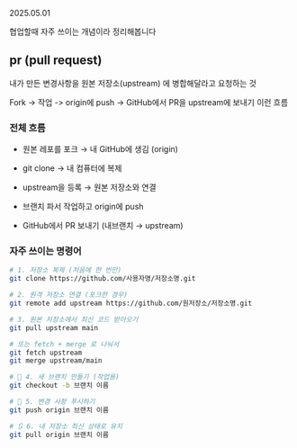2025.05.01

협업할때 자주 쓰이는 개념이라 정리해봅니다

## pr (pull request)

내가 만든 변경사항을 원본 저장소(upstream) 에 병합해달라고 요청하는 것

Fork -> 작업 -> origin에 push -> GitHub에서 PR을 upstream에 보내기 이런 흐름

### 전체 흐름
- 원본 레포를 포크 → 내 GitHub에 생김 (origin)

- git clone → 내 컴퓨터에 복제

- upstream을 등록 → 원본 저장소와 연결

- 브랜치 파서 작업하고 origin에 push

- GitHub에서 PR 보내기 (내브랜치 → upstream)

### 자주 쓰이는 명령어
```bash
# 1. 저장소 복제 (처음에 한 번만)
git clone https://github.com/사용자명/저장소명.git

# 2. 원격 저장소 연결 (포크한 경우)
git remote add upstream https://github.com/원저장소/저장소명.git

# 3. 원본 저장소에서 최신 코드 받아오기
git pull upstream main

# 또는 fetch + merge 로 나눠서
git fetch upstream
git merge upstream/main

# 🌱 4. 새 브랜치 만들기 (작업용)
git checkout -b 브랜치 이름

# 🚀 5. 변경 사항 푸시하기
git push origin 브랜치 이름

# 🔃 6. 내 저장소 최신 상태로 유지
git pull origin 브랜치 이름
```